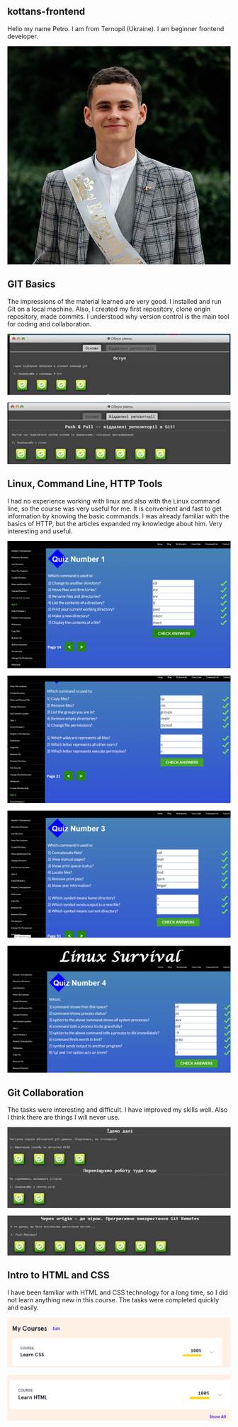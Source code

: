 ## kottans-frontend

Hello my name Petro.
I am from Ternopil (Ukraine). I am beginner frontend developer.

![i_am](./i_am.jpg)

## GIT Basics

The impressions of the material learned are very good.
I installed and run Git on a local machine.
Also, I created my first repository, clone origin repository, made commits.
I understood why version control is the main tool for coding and collaboration.

![screenshot-1](./GIT%20Basics/screenshot-1.png)

![screenshot-2](./GIT%20Basics/screenshot-2.png)

## Linux, Command Line, HTTP Tools

I had no experience working with linux and also with the Linux command line,
so the course was very useful for me. It is convenient and fast to get information
by knowing the basic commands. I was already familiar with the basics of HTTP,
but the articles expanded my knowledge about him. Very interesting and useful.

![screenshot-1](./task_linux_cli/screenshot-1.png)

![screenshot-2](./task_linux_cli/screenshot-2.png)

![screenshot-3](./task_linux_cli/screenshot-3.png)

![screenshot-4](./task_linux_cli/screenshot-4.png)

## Git Collaboration 

The tasks were interesting and difficult. I have improved my skills well. Also I think there are things I will never use.

![screenshot-1](./task_git_collaboration/screenshot-1.png)

![screenshot-2](./task_git_collaboration/screenshot-2.png)

## Intro to HTML and CSS 

I have been familiar with HTML and CSS technology for a long time, so I did not learn anything new in this course. The tasks were completed quickly and easily.

![screenshot-1](./task_html_css_intro/screenshot-1.png)

![screenshot-2](./task_html_css_intro/screenshot-2.png)


